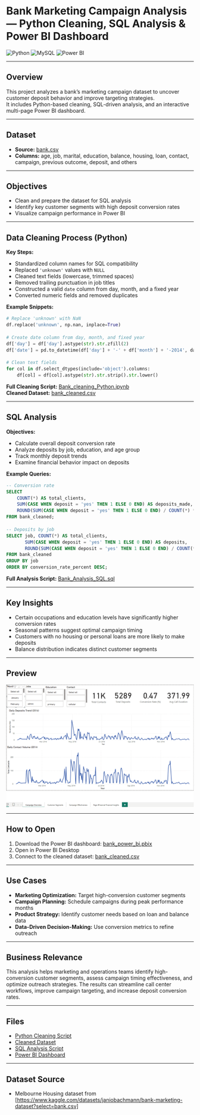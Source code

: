 # **Bank Marketing Campaign Analysis — Python Cleaning, SQL Analysis & Power BI Dashboard**  
![Python](https://img.shields.io/badge/Python-3776AB.svg?style=for-the-badge&logo=Python&logoColor=white)
![MySQL](https://img.shields.io/badge/mysql-%2300f.svg?style=for-the-badge&logo=mysql&logoColor=white)
![Power BI](https://img.shields.io/badge/power_bi-F2C811?style=for-the-badge&logo=powerbi&logoColor=black)

---

## **Overview**  
This project analyzes a bank’s marketing campaign dataset to uncover customer deposit behavior and improve targeting strategies.  
It includes Python-based cleaning, SQL-driven analysis, and an interactive multi-page Power BI dashboard.

---

## **Dataset**
- **Source:** [bank.csv](https://github.com/kChe626/Bank_Marketing/blob/main/bank.csv)  
- **Columns:** age, job, marital, education, balance, housing, loan, contact, campaign, previous outcome, deposit, and others

---

## **Objectives**
- Clean and prepare the dataset for SQL analysis  
- Identify key customer segments with high deposit conversion rates  
- Visualize campaign performance in Power BI  

---

## **Data Cleaning Process (Python)**
**Key Steps:**
- Standardized column names for SQL compatibility  
- Replaced `'unknown'` values with `NULL`  
- Cleaned text fields (lowercase, trimmed spaces)  
- Removed trailing punctuation in job titles  
- Constructed a valid `date` column from day, month, and a fixed year  
- Converted numeric fields and removed duplicates

**Example Snippets:**  
```python
# Replace 'unknown' with NaN
df.replace('unknown', np.nan, inplace=True)

# Create date column from day, month, and fixed year
df['day'] = df['day'].astype(str).str.zfill(2)
df['date'] = pd.to_datetime(df['day'] + '-' + df['month'] + '-2014', dayfirst=True, errors='coerce')

# Clean text fields
for col in df.select_dtypes(include='object').columns:
    df[col] = df[col].astype(str).str.strip().str.lower()
```

**Full Cleaning Script:** [Bank_cleaning_Python.ipynb](https://github.com/kChe626/Bank_Marketing/blob/main/Bank_cleaning_Python)  
**Cleaned Dataset:** [bank_cleaned.csv](https://github.com/kChe626/Bank_Marketing/blob/main/bank_cleaned.csv)

---

## **SQL Analysis**
**Objectives:**
- Calculate overall deposit conversion rate  
- Analyze deposits by job, education, and age group  
- Track monthly deposit trends  
- Examine financial behavior impact on deposits

**Example Queries:**
```sql
-- Conversion rate
SELECT 
    COUNT(*) AS total_clients,
    SUM(CASE WHEN deposit = 'yes' THEN 1 ELSE 0 END) AS deposits_made,
    ROUND(SUM(CASE WHEN deposit = 'yes' THEN 1 ELSE 0 END) / COUNT(*) * 100, 2) AS conversion_rate_percent
FROM bank_cleaned;

-- Deposits by job
SELECT job, COUNT(*) AS total_clients,
       SUM(CASE WHEN deposit = 'yes' THEN 1 ELSE 0 END) AS deposits,
       ROUND(SUM(CASE WHEN deposit = 'yes' THEN 1 ELSE 0 END) / COUNT(*) * 100, 2) AS conversion_rate_percent
FROM bank_cleaned
GROUP BY job
ORDER BY conversion_rate_percent DESC;
```

**Full Analysis Script:** [Bank_Analysis_SQL.sql](https://github.com/kChe626/Bank_Marketing/blob/main/Bank_Analysis_SQL.sql)

---

## **Key Insights**
- Certain occupations and education levels have significantly higher conversion rates  
- Seasonal patterns suggest optimal campaign timing  
- Customers with no housing or personal loans are more likely to make deposits  
- Balance distribution indicates distinct customer segments

---

## **Preview**
![Bank Marketing Power BI Dashboard](https://github.com/kChe626/Bank_Marketing/blob/main/Bank_dashboard_preview.gif)

---

## **How to Open**
1. Download the Power BI dashboard: [bank_power_bi.pbix](https://github.com/kChe626/Bank_Marketing/blob/main/bank_power_bi.pbix)  
2. Open in Power BI Desktop  
3. Connect to the cleaned dataset: [bank_cleaned.csv](https://github.com/kChe626/Bank_Marketing/blob/main/bank_cleaned.csv)  
---

## **Use Cases**
- **Marketing Optimization:** Target high-conversion customer segments  
- **Campaign Planning:** Schedule campaigns during peak performance months  
- **Product Strategy:** Identify customer needs based on loan and balance data  
- **Data-Driven Decision-Making:** Use conversion metrics to refine outreach
  
---

## **Business Relevance**
This analysis helps marketing and operations teams identify high-conversion customer segments, assess campaign timing effectiveness, and optimize outreach strategies. The results can streamline call center workflows, improve campaign targeting, and increase deposit conversion rates.

---

## **Files**
- [Python Cleaning Script](https://github.com/kChe626/Bank_Marketing/blob/main/Bank_cleaning_Python)
- [Cleaned Dataset](https://github.com/kChe626/Bank_Marketing/blob/main/bank_cleaned.csv)  
- [SQL Analysis Script](https://github.com/kChe626/Bank_Marketing/blob/main/Bank_Analysis_SQL.sql)  
- [Power BI Dashboard](https://github.com/kChe626/Bank_Marketing/blob/main/bank_power_bi.pbix)  

---


## Dataset Source

- Melbourne Housing dataset from [https://www.kaggle.com/datasets/janiobachmann/bank-marketing-dataset?select=bank.csv]

